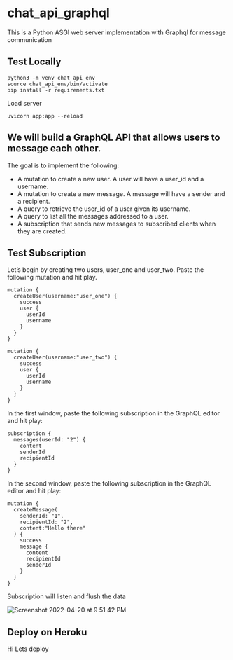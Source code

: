 # chat_api_graphql

This is a Python ASGI web server implementation with Graphql for message communication

## Test Locally


```
python3 -m venv chat_api_env
source chat_api_env/bin/activate
pip install -r requirements.txt

```

Load server
```
uvicorn app:app --reload
```
## We will build a GraphQL API that allows users to message each other.

The goal is to implement the following:

- A mutation to create a new user. A user will have a user_id and a username.
- A mutation to create a new message. A message will have a sender and a recipient.
- A query to retrieve the user_id of a user given its username.
- A query to list all the messages addressed to a user.
- A subscription that sends new messages to subscribed clients when they are created.


## Test Subscription
Let’s begin by creating two users, user_one and user_two. Paste the following mutation and hit play.

```
mutation {
  createUser(username:"user_one") {
    success
    user {
      userId
      username
    }
  }
}
```
```
mutation {
  createUser(username:"user_two") {
    success
    user {
      userId
      username
    }
  }
}
```

In the first window, paste the following subscription in the GraphQL editor and hit play:

```
subscription {
  messages(userId: "2") {
    content
    senderId
    recipientId
  }
}
```
In the second window, paste the following subscription in the GraphQL editor and hit play:


```
mutation {
  createMessage(
    senderId: "1",
    recipientId: "2",
    content:"Hello there"
  ) {
    success
    message {
      content
      recipientId
      senderId
    }
  }
}
```

Subscription will listen and flush the data

![Screenshot 2022-04-20 at 9 51 42 PM](https://user-images.githubusercontent.com/335651/164303030-0e96259c-6c64-4064-aaed-2c662a4c3a38.png)


## Deploy on Heroku

Hi Lets deploy
